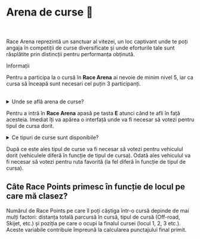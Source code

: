 
# Arena de curse 🏁

<br><br>
Race Arena reprezintă un sanctuar al vitezei, un loc captivant unde te poți angaja în competiții de curse diversificate și unde eforturile tale sunt răsplătite prin distincții pentru performanța obținută.

<div class="danger-container">
    <p class="title">Informații</p>
    <p class="description">Pentru a participa la o cursă în <b>Race Arena</b> ai nevoie de minim nivel 5, iar ca cursa să înceapă sunt necesari cel puțin 3 participanți.</p>
</div>
<br>
<details class="details custom-block">
    <summary>Unde se află arena de curse?</summary>
    <p><img src= "https://i.imgur.com/vXb9puN.png" alt ="Locatie"></p>
</details>

Pentru a intră în **Race Arena** apasă pe tasta **E** atunci când te afli în față acesteia.
Imediat îți va apărea o interfață unde va fi necesar să votezi pentru tipul de cursa dorit.

<details class="details custom-block">
    <summary> Ce tipuri de curse sunt disponibile?</summary>
    <p><img src= "https://i.imgur.com/TBOoRRP.png" alt ="Locatie"></p>
</details>

După ce este ales tipul de curse va fi necesar să votezi pentru vehiculul dorit (vehiculele diferă în funcție de tipul de cursa).
Odată ales vehiculul va fi necesar să votezi pentru ruta favorită (la fel diferă în funcție de tipul de cursa).

## Câte Race Points primesc în funcție de locul pe care mă clasez?

Numărul de Race Points pe care îl poți câștiga într-o cursă depinde de mai mulți factori: distanța totală parcursă în cursă, tipul de cursă (Off-road, Skijet, etc.) și poziția pe care o ocupi la finalul cursei (locul 1, 2, 3 etc.).
Aceste variabile contribuie împreună la calcularea punctajului final primit.

